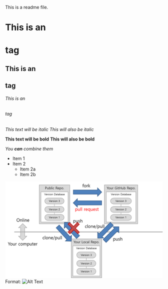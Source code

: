 This is a readme file.

# This is an <h1> tag
## This is an <h2> tag
###### This is an <h6> tag

*This text will be italic*
_This will also be italic_

**This text will be bold**
__This will also be bold__

_You **can** combine them_


* Item 1
* Item 2
  * Item 2a
  * Item 2b
  
![GitHub Logo](picture.png)
Format: ![Alt Text](https://upload.wikimedia.org/wikipedia/commons/9/91/Octicons-mark-github.svg)
